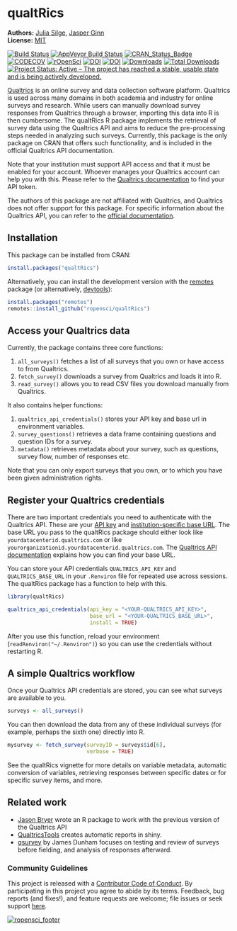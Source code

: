
<!-- README.md is generated from README.Rmd. Please edit that file -->



# qualtRics

**Authors:** [Julia Silge](https://juliasilge.com/), [Jasper Ginn](http://www.jasperginn.io)<br/>
**License:** [MIT](https://opensource.org/licenses/MIT)

<!-- badges: start -->
[![Build Status](https://travis-ci.org/ropensci/qualtRics.svg?branch=master)](https://travis-ci.org/ropensci/qualtRics)
[![AppVeyor Build Status](https://ci.appveyor.com/api/projects/status/fv9bmqcmty1wwrgu?svg=true)](https://ci.appveyor.com/project/JasperHG90/qualtrics-g2a4u)
[![CRAN_Status_Badge](http://www.r-pkg.org/badges/version/qualtRics)](https://cran.r-project.org/package=qualtRics)
[![CODECOV](https://codecov.io/gh/ropensci/qualtRics/branch/master/graphs/badge.svg)](https://codecov.io/gh/ropensci/qualtRics)
[![rOpenSci](https://badges.ropensci.org/192_status.svg)](https://github.com/ropensci/onboarding/issues/192)
[![DOI](https://zenodo.org/badge/70817337.svg)](https://zenodo.org/badge/latestdoi/70817337)
[![DOI](http://joss.theoj.org/papers/10.21105/joss.00690/status.svg)](https://doi.org/10.21105/joss.00690)
[![Downloads](https://cranlogs.r-pkg.org/badges/qualtRics)](https://CRAN.R-project.org/package=qualtRics)
[![Total Downloads](https://cranlogs.r-pkg.org/badges/grand-total/qualtRics?color=orange)](https://CRAN.R-project.org/package=qualtRics)
[![Project Status: Active – The project has reached a stable, usable state and is being actively developed.](http://www.repostatus.org/badges/latest/active.svg)](http://www.repostatus.org/#active)
<!-- badges: end -->

[Qualtrics](https://www.qualtrics.com/) is an online survey and data collection software platform. Qualtrics is used across many domains in both academia and industry for online surveys and research. While users can manually download survey responses from Qualtrics through a browser, importing this data into R is then cumbersome. The qualtRics R package implements the retrieval of survey data using the Qualtrics API and aims to reduce the pre-processing steps needed in analyzing such surveys. Currently, this package is the only package on CRAN that offers such functionality, and is included in the official Qualtrics API documentation. 

Note that your institution must support API access and that it must be enabled for your account. Whoever manages your Qualtrics account can help you with this. Please refer to the [Qualtrics documentation](https://api.qualtrics.com/docs/authentication) to find your API token.

The authors of this package are not affiliated with Qualtrics, and Qualtrics does not offer support for this package. For specific information about the Qualtrics API, you can refer to the [official documentation](https://api.qualtrics.com/docs/overview).


## Installation

This package can be installed from CRAN:


```r
install.packages("qualtRics")
```


Alternatively, you can install the development version with the [remotes](https://cran.r-project.org/package=remotes) package (or alternatively, [devtools](https://cran.r-project.org/package=devtools)):


```r
install.packages("remotes")
remotes::install_github("ropensci/qualtRics")
```


## Access your Qualtrics data

Currently, the package contains three core functions:

1. `all_surveys()` fetches a list of all surveys that you own or have access to from Qualtrics.
2. `fetch_survey()` downloads a survey from Qualtrics and loads it into R.
3. `read_survey()` allows you to read CSV files you download manually from Qualtrics.

It also contains helper functions:

1. `qualtrics_api_credentials()` stores your API key and base url in environment variables.
2. `survey_questions()` retrieves a data frame containing questions and question IDs for a survey.
3. `metadata()` retrieves metadata about your survey, such as questions, survey flow, number of responses etc.

Note that you can only export surveys that you own, or to which you have been given administration rights.

## Register your Qualtrics credentials

There are two important credentials you need to authenticate with the Qualtrics API. These are your [API key](https://api.qualtrics.com/docs/finding-qualtrics-ids) and [institution-specific base URL](https://api.qualtrics.com/docs/root-url). The base URL you pass to the qualtRics package should either look like `yourdatacenterid.qualtrics.com` or like `yourorganizationid.yourdatacenterid.qualtrics.com`. The [Qualtrics API documentation](https://api.qualtrics.com/docs/root-url) explains how you can find your base URL.

You can store your API credentials `QUALTRICS_API_KEY` and `QUALTRICS_BASE_URL` in your `.Renviron` file for repeated use across sessions. The qualtRics package has a function to help with this.


```r
library(qualtRics)

qualtrics_api_credentials(api_key = "<YOUR-QUALTRICS_API_KEY>", 
                          base_url = "<YOUR-QUALTRICS_BASE_URL>",
                          install = TRUE)
```

After you use this function, reload your environment (`readRenviron("~/.Renviron")`) so you can use the credentials without restarting R.

## A simple Qualtrics workflow

Once your Qualtrics API credentials are stored, you can see what surveys are available to you.


```r
surveys <- all_surveys() 
```

You can then download the data from any of these individual surveys (for example, perhaps the sixth one) directly into R.


```r
mysurvey <- fetch_survey(surveyID = surveys$id[6], 
                         verbose = TRUE)
```


See the qualtRics vignette for more details on variable metadata, automatic conversion of variables, retrieving responses between specific dates or for specific survey items, and more.

## Related work

- [Jason Bryer](https://github.com/jbryer/qualtrics) wrote an R package to work with the previous version of the Qualtrics API
- [QualtricsTools](https://github.com/emmamorgan-tufts/QualtricsTools/) creates automatic reports in shiny.
- [qsurvey](https://github.com/jamesdunham/qsurvey) by James Dunham focuses on testing and review of surveys before fielding, and analysis of responses afterward.


### Community Guidelines

This project is released with a [Contributor Code of Conduct](CONDUCT.md). By participating in this project you agree to abide by its terms. Feedback, bug reports (and fixes!), and feature requests are welcome; file issues or seek support [here](http://github.com/ropensci/qualtRics/issues).


[![ropensci_footer](https://ropensci.org/public_images/ropensci_footer.png)](https://ropensci.org)
